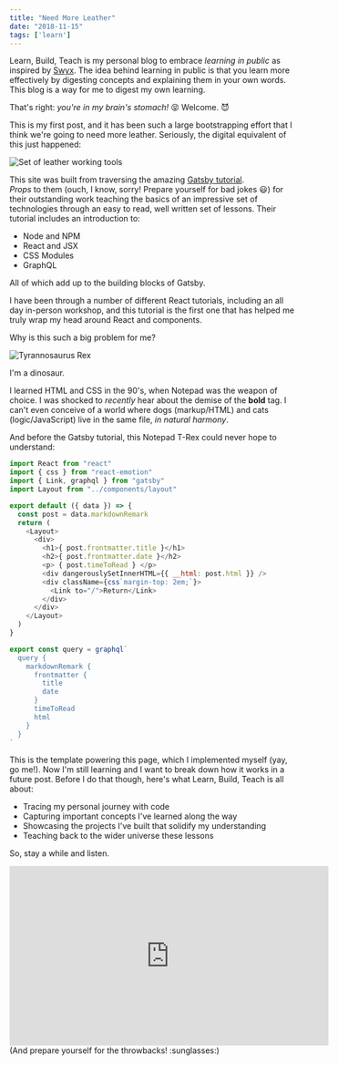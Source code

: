 ```yaml
---
title: "Need More Leather"
date: "2018-11-15"
tags: ['learn']
---
```


Learn, Build, Teach is my personal blog to embrace *learning in public* as inspired by [Swyx](https://twitter.com/swyx).  The idea behind learning in public is that you learn more effectively by digesting concepts and explaining them in your own words.  This blog is a way for me to digest my own learning.  

That's right: *you're in my brain's stomach!*  :stuck_out_tongue_closed_eyes: Welcome. :smiling_imp:

This is my first post, and it has been such a large bootstrapping effort that I think we're going to need more leather.  Seriously, the digital equivalent of this just happened:

![Set of leather working tools](https://images.unsplash.com/reserve/oIpwxeeSPy1cnwYpqJ1w_Dufer%20Collateral%20test.jpg?ixlib=rb-0.3.5&ixid=eyJhcHBfaWQiOjEyMDd9&s=4e6cb38a2b7ce702bc48afa2badadef6&auto=format&fit=crop&w=1216&q=80 "Need More Leather")

This site was built from traversing the amazing [Gatsby tutorial](https://www.gatsbyjs.org/tutorial/).  
*Props* to them (ouch, I know, sorry! Prepare yourself for bad jokes :smiley:) for their outstanding work teaching the basics of an impressive set of technologies through an easy to read, well written set of lessons.  Their tutorial includes an introduction to:
* Node and NPM
* React and JSX
* CSS Modules
* GraphQL

All of which add up to the building blocks of Gatsby.  

I have been through a number of different React tutorials, including an all day in-person workshop, and this tutorial is the first one that has helped me truly wrap my head around React and components.  

Why is this such a big problem for me?

![Tyrannosaurus Rex](https://images.unsplash.com/photo-1525877442103-5ddb2089b2bb?ixlib=rb-0.3.5&ixid=eyJhcHBfaWQiOjEyMDd9&s=d21ce61ae48c05d8b8d4173dccd4abb2&auto=format&fit=crop&w=1350&q=80 "Tyrannosaurus Rex")

I'm a dinosaur.  

I learned HTML and CSS in the 90's, when Notepad was the weapon of choice.  I was shocked to *recently* hear about the demise of the **bold** tag.  I can't even conceive of a world where dogs (markup/HTML) and cats (logic/JavaScript) live in the same file, *in natural harmony*.

And before the Gatsby tutorial, this Notepad T-Rex could never hope to understand:

```javascript
import React from "react"
import { css } from "react-emotion"
import { Link, graphql } from "gatsby"
import Layout from "../components/layout"

export default ({ data }) => { 
  const post = data.markdownRemark
  return (
    <Layout>
      <div>
        <h1>{ post.frontmatter.title }</h1>
        <h2>{ post.frontmatter.date }</h2>
        <p> { post.timeToRead } </p>
        <div dangerouslySetInnerHTML={{ __html: post.html }} />
        <div className={css`margin-top: 2em;`}>
          <Link to="/">Return</Link>
        </div>
      </div>
    </Layout>
  )
}

export const query = graphql`
  query {
    markdownRemark {
      frontmatter {
        title
        date
      }
      timeToRead
      html
    }
  }
`
```

This is the template powering this page, which I implemented myself (yay, go me!).  Now I'm still learning and I want to break down how it works in a future post.  Before I do that though, here's what Learn, Build, Teach is all about:
* Tracing my personal journey with code
* Capturing important concepts I've learned along the way
* Showcasing the projects I've built that solidify my understanding
* Teaching back to the wider universe these lessons

So, stay a while and listen.
<iframe width="560" height="315" src="https://www.youtube.com/embed/tAVVy_x3Erg" frameborder="0" allow="accelerometer; autoplay; encrypted-media; gyroscope; picture-in-picture" allowfullscreen></iframe>
(And prepare yourself for the throwbacks! :sunglasses:)